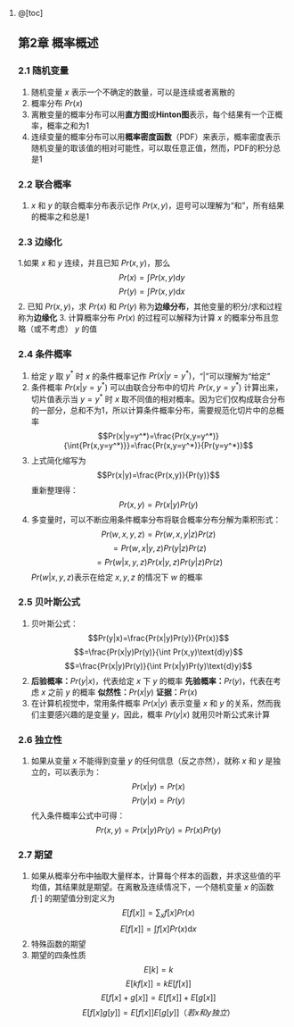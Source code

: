 1. @[toc]
   ## 第2章 概率概述
   ### 2.1 随机变量
   1. 随机变量 $x$ 表示一个不确定的数量，可以是连续或者离散的
   2. 概率分布 $Pr(x)$
   3. 离散变量的概率分布可以用**直方图**或**Hinton图**表示，每个结果有一个正概率，概率之和为1
   4. 连续变量的概率分布可以用**概率密度函数**（PDF）来表示，概率密度表示随机变量的取该值的相对可能性，可以取任意正值，然而，PDF的积分总是1

   ### 2.2 联合概率
   1. $x$ 和 $y$ 的联合概率分布表示记作 $Pr(x,y)$，逗号可以理解为“和”，所有结果的概率之和总是1

   ### 2.3 边缘化
   1.如果 $x$ 和 $y$ 连续，并且已知 $Pr(x,y)$，那么
   $$Pr(x)=\int Pr(x,y)\text{d}y$$ 
   $$Pr(y)=\int Pr(x,y)\text{d}x$$ 
   2. 已知 $Pr(x,y)$，求 $Pr(x)$ 和 $Pr(y)$ 称为**边缘分布**，其他变量的积分/求和过程称为**边缘化**
   3. 计算概率分布 $Pr(x)$ 的过程可以解释为计算 $x$ 的概率分布且忽略（或不考虑） $y$ 的值

   ### 2.4 条件概率
   1. 给定 $y$ 取 $y^*$ 时 $x$ 的条件概率记作 $Pr(x|y=y^*)$，“|”可以理解为“给定”
   2. 条件概率 $Pr(x|y=y^*)$ 可以由联合分布中的切片 $Pr(x,y=y^*)$ 计算出来，切片值表示当 $y=y^*$ 时 $x$ 取不同值的相对概率。因为它们仅构成联合分布的一部分，总和不为1，所以计算条件概率分布，需要规范化切片中的总概率
   $$Pr(x|y=y^*)=\frac{Pr(x,y=y^*)}{\int{Pr(x,y=y^*)}}=\frac{Pr(x,y=y^*)}{Pr(y=y^*)}$$
   3. 上式简化缩写为 $$Pr(x|y)=\frac{Pr(x,y)}{Pr(y)}$$重新整理得：
   $$Pr(x,y)=Pr(x|y)Pr(y)$$ 
   4. 多变量时，可以不断应用条件概率分布将联合概率分布分解为乘积形式：
   $$Pr(w,x,y,z)=Pr(w,x,y|z)Pr(z)$$
   $$=Pr(w,x|y,z)Pr(y|z)Pr(z)$$
   $$=Pr(w|x,y,z)Pr(x|y,z)Pr(y|z)Pr(z)$$
   $Pr(w|x,y,z)$表示在给定 $x,y,z$ 的情况下 $w$ 的概率

   ### 2.5 贝叶斯公式
   1. 贝叶斯公式：
   $$Pr(y|x)=\frac{Pr(x|y)Pr(y)}{Pr(x)}$$
   $$=\frac{Pr(x|y)Pr(y)}{\int Pr(x,y)\text{d}y}$$
   $$=\frac{Pr(x|y)Pr(y)}{\int Pr(x|y)Pr(y)\text{d}y}$$
   2. **后验概率：**$Pr(y|x)$，代表给定 $x$ 下 $y$ 的概率
   **先验概率：**$Pr(y)$，代表在考虑 $x$ 之前 $y$ 的概率
   **似然性：**$Pr(x|y)$
   **证据：**$Pr(x)$
   3. 在计算机视觉中，常用条件概率 $Pr(x|y)$ 表示变量 $x$ 和 $y$ 的关系，然而我们主要感兴趣的是变量 $y$，因此，概率 $Pr(y|x)$ 就用贝叶斯公式来计算

   ### 2.6 独立性
   1. 如果从变量 $x$ 不能得到变量 $y$ 的任何信息（反之亦然），就称 $x$ 和 $y$ 是独立的，可以表示为：
   $$Pr(x|y)=Pr(x)$$
   $$Pr(y|x)=Pr(y)$$
   代入条件概率公式中可得：
   $$Pr(x,y)=Pr(x|y)Pr(y)=Pr(x)Pr(y)$$

   ### 2.7 期望
   1. 如果从概率分布中抽取大量样本，计算每个样本的函数，并求这些值的平均值，其结果就是期望。在离散及连续情况下，一个随机变量 $x$ 的函数 $f[\cdot]$ 的期望值分别定义为
   $$E[f[x]]=\sum_x f[x]Pr(x)$$ 
   $$E[f[x]]=\int f[x]Pr(x)\text{d}x$$
   2. 特殊函数的期望
   3. 期望的四条性质
   $$E[k]=k$$
   $$E[kf[x]]=kE[f[x]]$$
   $$E[f[x]+g[x]]=E[f[x]]+E[g[x]]$$
   $$E[f[x]g[y]]=E[f[x]]E[g[y]]（若x和y独立）$$